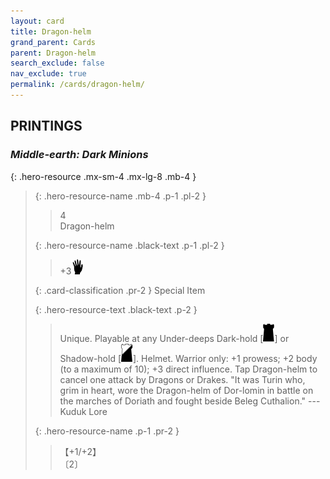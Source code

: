 ```yaml
---
layout: card
title: Dragon-helm
grand_parent: Cards
parent: Dragon-helm
search_exclude: false
nav_exclude: true
permalink: /cards/dragon-helm/
---
```


## PRINTINGS


### _Middle-earth: Dark Minions_

{: .hero-resource .mx-sm-4 .mx-lg-8 .mb-4 }
> {: .hero-resource-name .mb-4 .p-1 .pl-2 }
> > <div class="card-mp">4</div>
> > <div class="card-name">Dragon-helm</div>
>
> {: .hero-resource-name .black-text .p-1 .pl-2 }
> > +3![](/assets/images/di.svg)
>
> {: .card-classification .pr-2 }
> Special Item
>
> {: .hero-resource-text .black-text .p-2 }
> > Unique. Playable at any Under-deeps Dark-hold \[![](/assets/images/dark-hold.svg)] or Shadow-hold \[![](/assets/images/shadow-hold.svg)]. Helmet. Warrior only: +1 prowess; +2 body (to a maximum of 10); +3 direct influence. Tap Dragon-helm to cancel one attack by Dragons or Drakes.  "It was Turin who, grim in heart, wore the Dragon-helm of Dor-lomin in battle on the marches of Doriath and fought beside Beleg Cuthalion." ---Kuduk Lore 
> 
> {: .hero-resource-name .p-1 .pr-2 }
> > <div class="card-shield">【+1/+2】</div>
> > <div class="card-corruption">〔2〕</div>
